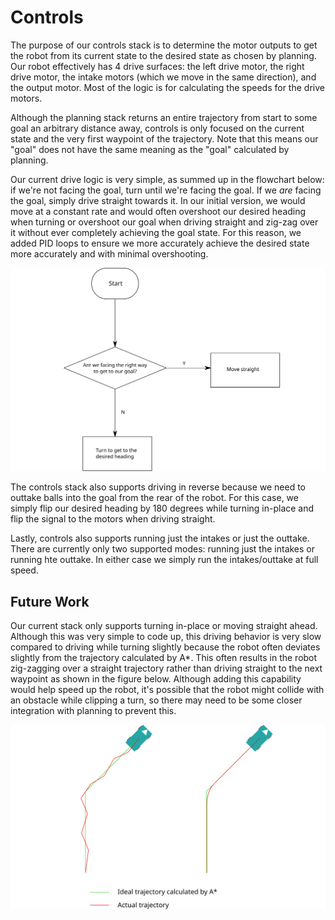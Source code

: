 # Controls #

The purpose of our controls stack is to determine the motor outputs to get the robot from its current state to the
desired state as chosen by planning. Our robot effectively has 4 drive surfaces: the left drive motor, the right drive
motor, the intake motors (which we move in the same direction), and the output motor. Most of the logic is for
calculating the speeds for the drive motors.

Although the planning stack returns an entire trajectory from start to some goal an arbitrary distance away, controls is
only focused on the current state and the very first waypoint of the trajectory. Note that this means our "goal" does
not have the same meaning as the "goal" calculated by planning.

Our current drive logic is very simple, as summed up in the flowchart below: if we're not facing the goal, turn until
we're facing the goal. If we *are* facing the goal, simply drive straight towards it. In our initial version, we would
move at a constant rate and would often overshoot our desired heading when turning or overshoot our goal when driving
straight and zig-zag over it without ever completely achieving the goal state. For this reason, we added PID loops to
ensure we more accurately achieve the desired state more accurately and with minimal overshooting.

![Our drive motor logic in controls.](img/controls.svg)

The controls stack also supports driving in reverse because we need to outtake balls into the goal from the rear of the
robot. For this case, we simply flip our desired heading by 180 degrees while turning in-place and flip the signal to
the motors when driving straight.

Lastly, controls also supports running just the intakes or just the outtake. There are currently only two supported
modes: running just the intakes or running hte outtake. In either case we simply run the intakes/outtake at full speed.

## Future Work ##
Our current stack only supports turning in-place or moving straight ahead. Although this was very simple to code up,
this driving behavior is very slow compared to driving while turning slightly because the robot often deviates slightly
from the trajectory calculated by A*. This often results in the robot zig-zagging over a straight trajectory rather than
driving straight to the next waypoint as shown in the figure below. Although adding this capability would help speed up
the robot, it's possible that the robot might collide with an obstacle while clipping a turn, so there may need to be
some closer integration with planning to prevent this.

![Driving while turning slightly would result in faster driving.](img/controls-turn.svg)